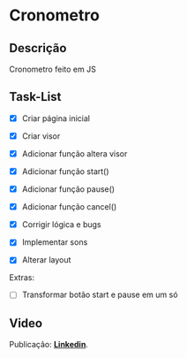 # Cronometro

## Descrição
Cronometro feito em JS

## Task-List

- [X] Criar página inicial
- [X] Criar visor
- [X] Adicionar função altera visor
- [X] Adicionar função start()
- [X] Adicionar função pause()
- [X] Adicionar função cancel()
- [X] Corrigir lógica e bugs
- [X] Implementar sons
- [X] Alterar layout


Extras:

- [ ] Transformar botão start e pause em um só

## Video
Publicação: [**Linkedin**](https://www.linkedin.com/posts/nicholas-ribeiro-py_frontend-networking-project-activity-6981044407340797952-2pUW?utm_source=share&utm_medium=member_desktop).
